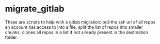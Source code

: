 # migrate_gitlab
These are scripts to help with a gitlab migration: pull the ssh url of all repos an account has access to into a file, split the list of repos into smaller chunks, clones all repos in a list if not already present in the destination folder.
